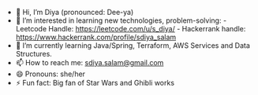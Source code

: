 - 👋 Hi, I’m Diya (pronounced: Dee-ya) 
- 👀 I’m interested in learning new technologies, problem-solving:
          - Leetcode Handle: https://leetcode.com/u/s_diya/
          - Hackerrank handle: https://www.hackerrank.com/profile/sdiya_salam
- 🌱 I’m currently learning Java/Spring, Terraform, AWS Services and Data Structures. 
- 📫 How to reach me: sdiya.salam@gmail.com    
- 😄 Pronouns: she/her
- ⚡ Fun fact: Big fan of Star Wars and Ghibli works

<!---
diya-hash/diya-hash is a ✨ special ✨ repository because its `README.md` (this file) appears on your GitHub profile.
You can click the Preview link to take a look at your changes.
--->
